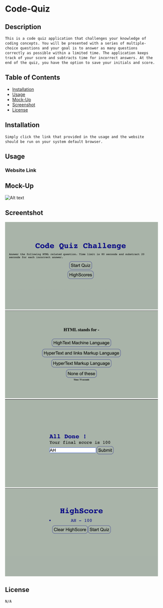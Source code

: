 # Code-Quiz
## Description
    This is a code quiz application that challenges your knowledge of coding concepts. You will be presented with a series of multiple-choice questions and your goal is to answer as many questions correctly as possible within a limited time. The application keeps track of your score and subtracts time for incorrect answers. At the end of the quiz, you have the option to save your initials and score.      

## Table of Contents
* [Installation](#installation)
* [Usage](#usage)
* [Mock-Up](#Mock-Up)
* [Screenshot](#screenshot)
* [License](#license)

## Installation 
    Simply click the link that provided in the usage and the website should be run on your system default browser.
    
## Usage
### Website Link

## Mock-Up

![Alt text](/images/2b06b03e-c4d6-43de-a346-59537f2096d4.gif)

## Screentshot

![Alt text](/images/1.png)
![Alt text](/images/2.png)
![Alt text](/images/3.png)
![Alt text](/images/4.png)

## License 
    N/A